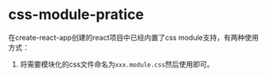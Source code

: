 # css-module-pratice

在create-react-app创建的react项目中已经内置了css module支持，有两种使用方式：

1. 将需要模块化的css文件命名为`xxx.module.css`然后使用即可。
